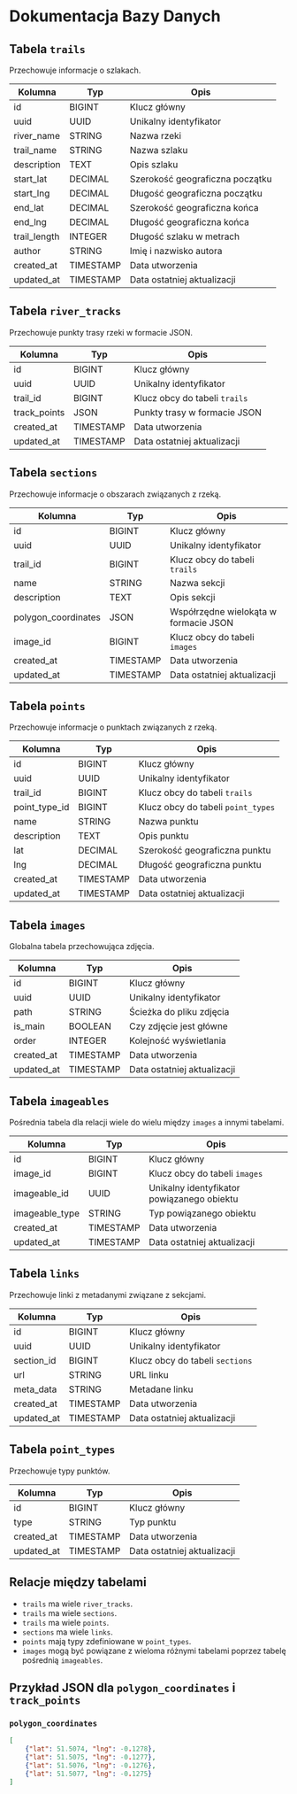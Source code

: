 # Dokumentacja Bazy Danych

## Tabela `trails`

Przechowuje informacje o szlakach.

| Kolumna        | Typ         | Opis                                      |
|----------------|-------------|-------------------------------------------|
| id             | BIGINT      | Klucz główny                              |
| uuid           | UUID        | Unikalny identyfikator                    |
| river_name     | STRING      | Nazwa rzeki                               |
| trail_name     | STRING      | Nazwa szlaku                              |
| description    | TEXT        | Opis szlaku                               |
| start_lat      | DECIMAL     | Szerokość geograficzna początku           |
| start_lng      | DECIMAL     | Długość geograficzna początku             |
| end_lat        | DECIMAL     | Szerokość geograficzna końca              |
| end_lng        | DECIMAL     | Długość geograficzna końca                |
| trail_length   | INTEGER     | Długość szlaku w metrach                  |
| author         | STRING      | Imię i nazwisko autora                    |
| created_at     | TIMESTAMP   | Data utworzenia                           |
| updated_at     | TIMESTAMP   | Data ostatniej aktualizacji               |

## Tabela `river_tracks`

Przechowuje punkty trasy rzeki w formacie JSON.

| Kolumna        | Typ         | Opis                                      |
|----------------|-------------|-------------------------------------------|
| id             | BIGINT      | Klucz główny                              |
| uuid           | UUID        | Unikalny identyfikator                    |
| trail_id       | BIGINT      | Klucz obcy do tabeli `trails`             |
| track_points   | JSON        | Punkty trasy w formacie JSON              |
| created_at     | TIMESTAMP   | Data utworzenia                           |
| updated_at     | TIMESTAMP   | Data ostatniej aktualizacji               |

## Tabela `sections`

Przechowuje informacje o obszarach związanych z rzeką.

| Kolumna             | Typ         | Opis                                      |
|---------------------|-------------|-------------------------------------------|
| id                  | BIGINT      | Klucz główny                              |
| uuid                | UUID        | Unikalny identyfikator                    |
| trail_id            | BIGINT      | Klucz obcy do tabeli `trails`             |
| name                | STRING      | Nazwa sekcji                              |
| description         | TEXT        | Opis sekcji                               |
| polygon_coordinates | JSON        | Współrzędne wielokąta w formacie JSON     |
| image_id            | BIGINT      | Klucz obcy do tabeli `images`             |
| created_at          | TIMESTAMP   | Data utworzenia                           |
| updated_at          | TIMESTAMP   | Data ostatniej aktualizacji               |

## Tabela `points`

Przechowuje informacje o punktach związanych z rzeką.

| Kolumna        | Typ         | Opis                                      |
|----------------|-------------|-------------------------------------------|
| id             | BIGINT      | Klucz główny                              |
| uuid           | UUID        | Unikalny identyfikator                    |
| trail_id       | BIGINT      | Klucz obcy do tabeli `trails`             |
| point_type_id  | BIGINT      | Klucz obcy do tabeli `point_types`        |
| name           | STRING      | Nazwa punktu                              |
| description    | TEXT        | Opis punktu                               |
| lat            | DECIMAL     | Szerokość geograficzna punktu             |
| lng            | DECIMAL     | Długość geograficzna punktu               |
| created_at     | TIMESTAMP   | Data utworzenia                           |
| updated_at     | TIMESTAMP   | Data ostatniej aktualizacji               |

## Tabela `images`

Globalna tabela przechowująca zdjęcia.

| Kolumna        | Typ         | Opis                                      |
|----------------|-------------|-------------------------------------------|
| id             | BIGINT      | Klucz główny                              |
| uuid           | UUID        | Unikalny identyfikator                    |
| path           | STRING      | Ścieżka do pliku zdjęcia                  |
| is_main        | BOOLEAN     | Czy zdjęcie jest główne                   |
| order          | INTEGER     | Kolejność wyświetlania                    |
| created_at     | TIMESTAMP   | Data utworzenia                           |
| updated_at     | TIMESTAMP   | Data ostatniej aktualizacji               |

## Tabela `imageables`

Pośrednia tabela dla relacji wiele do wielu między `images` a innymi tabelami.

| Kolumna          | Typ         | Opis                                      |
|------------------|-------------|-------------------------------------------|
| id               | BIGINT      | Klucz główny                              |
| image_id         | BIGINT      | Klucz obcy do tabeli `images`             |
| imageable_id     | UUID        | Unikalny identyfikator powiązanego obiektu|
| imageable_type   | STRING      | Typ powiązanego obiektu                   |
| created_at       | TIMESTAMP   | Data utworzenia                           |
| updated_at       | TIMESTAMP   | Data ostatniej aktualizacji               |

## Tabela `links`

Przechowuje linki z metadanymi związane z sekcjami.

| Kolumna        | Typ         | Opis                                      |
|----------------|-------------|-------------------------------------------|
| id             | BIGINT      | Klucz główny                              |
| uuid           | UUID        | Unikalny identyfikator                    |
| section_id     | BIGINT      | Klucz obcy do tabeli `sections`           |
| url            | STRING      | URL linku                                 |
| meta_data      | STRING      | Metadane linku                            |
| created_at     | TIMESTAMP   | Data utworzenia                           |
| updated_at     | TIMESTAMP   | Data ostatniej aktualizacji               |

## Tabela `point_types`

Przechowuje typy punktów.

| Kolumna        | Typ         | Opis                                      |
|----------------|-------------|-------------------------------------------|
| id             | BIGINT      | Klucz główny                              |
| type           | STRING      | Typ punktu                                |
| created_at     | TIMESTAMP   | Data utworzenia                           |
| updated_at     | TIMESTAMP   | Data ostatniej aktualizacji               |

## Relacje między tabelami

- `trails` ma wiele `river_tracks`.
- `trails` ma wiele `sections`.
- `trails` ma wiele `points`.
- `sections` ma wiele `links`.
- `points` mają typy zdefiniowane w `point_types`.
- `images` mogą być powiązane z wieloma różnymi tabelami poprzez tabelę pośrednią `imageables`.

## Przykład JSON dla `polygon_coordinates` i `track_points`

### `polygon_coordinates`

```json
[
    {"lat": 51.5074, "lng": -0.1278},
    {"lat": 51.5075, "lng": -0.1277},
    {"lat": 51.5076, "lng": -0.1276},
    {"lat": 51.5077, "lng": -0.1275}
]
